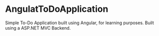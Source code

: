 AngulatToDoApplication
======================

Simple To-Do Application built using Angular, for learning purposes. Built using a ASP.NET MVC Backend.
